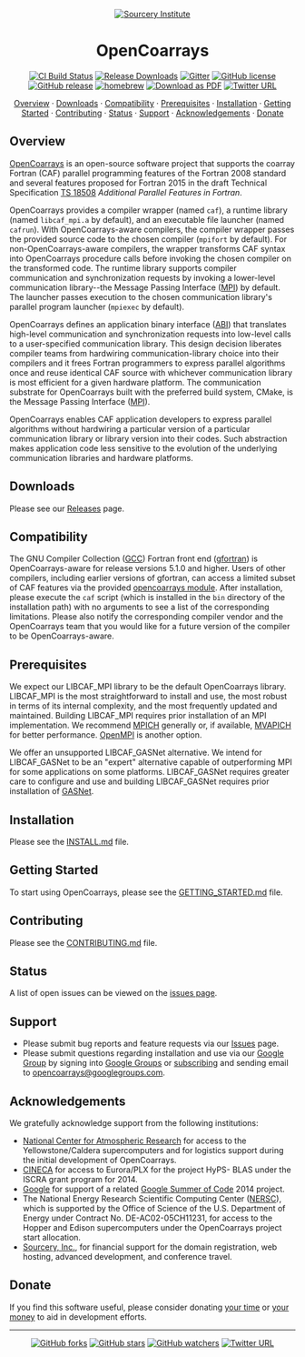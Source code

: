 <a name="top"> </a>

[This document is formatted with GitHub-Flavored Markdown.              ]:#
[For better viewing, including hyperlinks, read it online at            ]:#
[https://github.com/sourceryinstitute/OpenCoarrays/blob/master/README.md]:#
<div align="center">

[![Sourcery Institute][sourcery-institute logo]][Sourcery, Inc.]

OpenCoarrays
============

[![CI Build Status][build img]](https://travis-ci.org/sourceryinstitute/OpenCoarrays)
[![Release Downloads][download img]][Releases]
[![Gitter](https://img.shields.io/gitter/room/sourceryinstitute/opencoarrays.svg?style=flat-square)](https://gitter.im/sourceryinstitute/opencoarrays)
[![GitHub license][license img]](./LICENSE)
[![GitHub release][release img]](https://github.com/sourceryinstitute/OpenCoarrays/releases/latest)
[![homebrew](https://img.shields.io/homebrew/v/opencoarrays.svg?style=flat-square)](http://braumeister.org/formula/opencoarrays)
[![Download as PDF][pdf img]](https://md2pdf.herokuapp.com/sourceryinstitute/OpenCoarrays/blob/master/README.pdf)
[![Twitter URL][twitter img]][default tweet]

[Overview](#overview) &middot;
[Downloads](#downloads) &middot;
[Compatibility](#compatibility) &middot;
[Prerequisites](#prerequisites) &middot;
[Installation](#installation) &middot;
[Getting Started](#getting-started) &middot;
[Contributing](#contributing) &middot;
[Status](#status) &middot;
[Support](#support) &middot;
[Acknowledgements](#acknowledgements) &middot;
[Donate](#donate)

</div>

Overview
--------

[OpenCoarrays] is an open-source software project
that supports the coarray Fortran (CAF) parallel programming features
of the Fortran 2008 standard and several features proposed for Fortran
2015 in the draft Technical Specification [TS 18508] _Additional
Parallel Features in Fortran_.

OpenCoarrays provides a compiler wrapper (named `caf`), a runtime
library (named `libcaf_mpi.a` by default), and an executable file
launcher (named `cafrun`).  With OpenCoarrays-aware compilers, the
compiler wrapper passes the provided source code to the chosen
compiler (`mpifort` by default).  For non-OpenCoarrays-aware compilers,
the wrapper transforms CAF syntax into OpenCoarrays procedure calls
before invoking the chosen compiler on the transformed code.  The
runtime library supports compiler communication and synchronization
requests by invoking a lower-level communication library--the Message
Passing Interface ([MPI]) by default.  The launcher passes execution
to the chosen communication library's parallel program launcher
(`mpiexec` by default).

OpenCoarrays defines an application binary interface ([ABI]) that
translates high-level communication and synchronization requests into
low-level calls to a user-specified communication library.  This
design decision liberates compiler teams from hardwiring
communication-library choice into their compilers and it frees Fortran
programmers to express parallel algorithms once and reuse identical
CAF source with whichever communication library is most efficient for
a given hardware platform.  The communication substrate for
OpenCoarrays built with the preferred build system, CMake, is the
Message Passing Interface ([MPI]).

OpenCoarrays enables CAF application developers to express parallel
algorithms without hardwiring a particular version of a particular
communication library or library version into their codes.  Such
abstraction makes application code less sensitive to the evolution of
the underlying communication libraries and hardware platforms.

Downloads
---------

Please see our [Releases] page.

Compatibility
-------------

The GNU Compiler Collection ([GCC]) Fortran front end ([gfortran]) is
OpenCoarrays-aware for release versions 5.1.0 and higher.  Users of
other compilers, including earlier versions of gfortran, can access a
limited subset of CAF features via the provided [opencoarrays module].
After installation, please execute the `caf` script (which is
installed in the `bin` directory of the installation path) with no
arguments to see a list of the corresponding limitations.  Please also
notify the corresponding compiler vendor and the OpenCoarrays team
that you would like for a future version of the compiler to be
OpenCoarrays-aware.

Prerequisites
-------------

We expect our LIBCAF_MPI library to be the default OpenCoarrays
library.  LIBCAF_MPI is the most straightforward to install and use,
the most robust in terms of its internal complexity, and the most
frequently updated and maintained.  Building LIBCAF_MPI requires prior
installation of an MPI implementation.  We recommend [MPICH] generally
or, if available, [MVAPICH] for better performance. [OpenMPI] is
another option.

We offer an unsupported LIBCAF_GASNet alternative.  We intend for
LIBCAF_GASNet to be an "expert" alternative capable of outperforming
MPI for some applications on some platforms.  LIBCAF_GASNet requires
greater care to configure and use and building LIBCAF_GASNet requires
prior installation of [GASNet].

Installation
------------

Please see the [INSTALL.md] file.

Getting Started
---------------

To start using OpenCoarrays, please see the [GETTING_STARTED.md] file.

Contributing
------------

Please see the [CONTRIBUTING.md] file.

Status
------

A list of open issues can be viewed on the
[issues page](https://github.com/sourceryinstitute/opencoarrays/issues).

Support
-------

* Please submit bug reports and feature requests via our [Issues] page.
* Please submit questions regarding installation and use via our
  [Google Group] by signing into [Google Groups] or [subscribing] and
  sending email to [opencoarrays@googlegroups.com].

Acknowledgements
----------------

We gratefully acknowledge support from the following institutions:

* [National Center for Atmospheric Research] for access to the
  Yellowstone/Caldera supercomputers and for logistics support during
  the initial development of OpenCoarrays.
* [CINECA] for access to Eurora/PLX for the project HyPS- BLAS under
  the ISCRA grant program for 2014.
* [Google] for support of a related [Google Summer of Code] 2014
  project.
* The National Energy Research Scientific Computing Center ([NERSC]),
  which is supported by the Office of Science of the U.S. Department
  of Energy under Contract No. DE-AC02-05CH11231, for access to the
  Hopper and Edison supercomputers under the OpenCoarrays project
  start allocation.
* [Sourcery, Inc.], for financial support for the domain registration,
  web hosting, advanced development, and conference travel.

Donate
------

If you find this software useful, please consider donating
[your time](CONTRIBUTING.md) or
[your money](http://www.sourceryinstitute.org/store/p5/Donation.html)
to aid in development efforts.

---

<div align="center">

[![GitHub forks](https://img.shields.io/github/forks/sourceryinstitute/OpenCoarrays.svg?style=social&label=Fork)](https://github.com/sourceryinstitute/OpenCoarrays/fork)
[![GitHub stars](https://img.shields.io/github/stars/sourceryinstitute/OpenCoarrays.svg?style=social&label=Star)](https://github.com/sourceryinstitute/OpenCoarrays)
[![GitHub watchers](https://img.shields.io/github/watchers/sourceryinstitute/OpenCoarrays.svg?style=social&label=Watch)](https://github.com/sourceryinstitute/OpenCoarrays)
[![Twitter URL][twitter img]][default tweet]

</div>

[Hyperlinks]:#

[Overview]: #overview
[Downloads]: #downloads
[Compatibility]: #compatibility
[Prerequisites]: #prerequisites
[Installation]: #installation
[Contributing]: #contributing
[Acknowledgements]: #acknowledgements

[sourcery-institute logo]: http://www.sourceryinstitute.org/uploads/4/9/9/6/49967347/sourcery-logo-rgb-hi-rez-1.png
[OpenCoarrays]: http://www.opencoarrays.org
[ABI]: https://gcc.gnu.org/onlinedocs/gfortran/Coarray-Programming.html#Coarray-Programming
[TS 18508]: http://isotc.iso.org/livelink/livelink/nfetch/-8919044/8919782/8919787/16681398/ISO%2DIECJTC1%2DSC22%2DWG5_N2027_Draft_TS_18508_Additional_Paralle.pdf?nodeid=16769292&vernum=0
[MPI]: http://mpi-forum.org
[GCC]: http://gcc.gnu.org
[gfortran]: https://gcc.gnu.org/wiki/GFortran
[opencoarrays module]: ./src/extensions/opencoarrays.F90
[MPICH]: http://www.mpich.org
[MVAPICH]: http://mvapich.cse.ohio-state.edu
[OpenMPI]: https://www.open-mpi.org
[Sourcery, Inc.]: http://www.sourceryinstitute.org
[Google]: http://www.google.com
[CINECA]: https://www.cineca.it/en
[NERSC]: http://www.nersc.gov
[National Center for Atmospheric Research]: https://ncar.ucar.edu
[INSTALL.md]: ./INSTALL.md
[GASNet]: http://gasnet.lbl.gov
[CONTRIBUTING.md]: ./CONTRIBUTING.md
[GETTING_STARTED.md]: ./GETTING_STARTED.md
[Google Groups]: https://groups.google.com/forum/#!homeredir
[Google Group]: https://groups.google.com/forum/#!forum/opencoarrays
[subscribing]: https://groups.google.com/forum/#!forum/opencoarrays/join
[opencoarrays@googlegroups.com]: mailto:opencoarrays@googlegroups.com
[Google Summer of Code]: https://www.google-melange.com/archive/gsoc/2014/orgs/gcc

[Issues]: https://github.com/sourceryinstitute/OpenCoarrays/issues
[Releases]: https://github.com/sourceryinstitute/OpenCoarrays/releases

[build img]: https://img.shields.io/travis-ci/sourceryinstitute/OpenCoarrays/master.svg?style=flat-square "Travis-CI build badge"
[CI Master Branch]: https://travis-ci.org/sourceryinstitute/OpenCoarrays?branch=master "View Travis-CI builds"
[download img]: https://img.shields.io/github/downloads/sourceryinstitute/OpenCoarrays/total.svg?style=flat-square "Download count badge"
[license img]: https://img.shields.io/badge/license-BSD--3-blue.svg?style=flat-square "BSD-3 License badge"
[release img]: https://img.shields.io/github/release/sourceryinstitute/OpenCoarrays.svg?style=flat-square "Latest release badge"
[pdf img]: https://img.shields.io/badge/PDF-README.md-6C2DC7.svg?style=flat-square "Download this readme as a PDF"
[twitter img]: https://img.shields.io/twitter/url/http/shields.io.svg?style=social

[default tweet]: https://twitter.com/intent/tweet?hashtags=HPC,Fortran,PGAS&related=zbeekman,gnutools,HPCwire,HPC_Guru,hpcprogrammer,SciNetHPC,DegenerateConic,jeffdotscience,travisci&text=Stop%20programming%20w%2F%20the%20%23MPI%20docs%20in%20your%20lap%2C%20try%20Coarray%20Fortran%20w%2F%20OpenCoarrays%20%26%20GFortran!&url=https%3A//github.com/sourceryinstitute/OpenCoarrays
